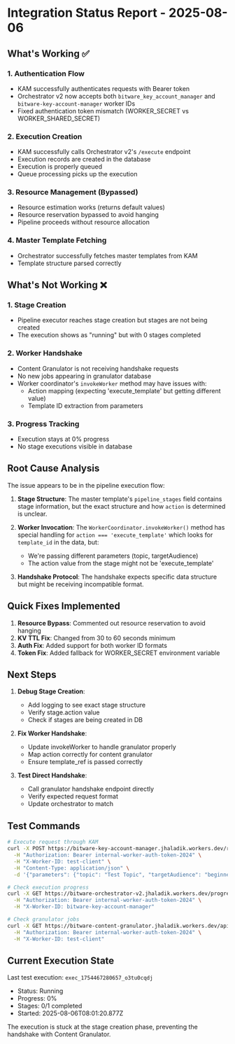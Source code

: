 # Integration Status Report - 2025-08-06

## What's Working ✅

### 1. Authentication Flow
- KAM successfully authenticates requests with Bearer token
- Orchestrator v2 now accepts both `bitware_key_account_manager` and `bitware-key-account-manager` worker IDs
- Fixed authentication token mismatch (WORKER_SECRET vs WORKER_SHARED_SECRET)

### 2. Execution Creation
- KAM successfully calls Orchestrator v2's `/execute` endpoint
- Execution records are created in the database
- Execution is properly queued
- Queue processing picks up the execution

### 3. Resource Management (Bypassed)
- Resource estimation works (returns default values)
- Resource reservation bypassed to avoid hanging
- Pipeline proceeds without resource allocation

### 4. Master Template Fetching
- Orchestrator successfully fetches master templates from KAM
- Template structure parsed correctly

## What's Not Working ❌

### 1. Stage Creation
- Pipeline executor reaches stage creation but stages are not being created
- The execution shows as "running" but with 0 stages completed

### 2. Worker Handshake
- Content Granulator is not receiving handshake requests
- No new jobs appearing in granulator database
- Worker coordinator's `invokeWorker` method may have issues with:
  - Action mapping (expecting 'execute_template' but getting different value)
  - Template ID extraction from parameters

### 3. Progress Tracking
- Execution stays at 0% progress
- No stage executions visible in database

## Root Cause Analysis

The issue appears to be in the pipeline execution flow:

1. **Stage Structure**: The master template's `pipeline_stages` field contains stage information, but the exact structure and how `action` is determined is unclear.

2. **Worker Invocation**: The `WorkerCoordinator.invokeWorker()` method has special handling for `action === 'execute_template'` which looks for `template_id` in the data, but:
   - We're passing different parameters (topic, targetAudience)
   - The action value from the stage might not be 'execute_template'

3. **Handshake Protocol**: The handshake expects specific data structure but might be receiving incompatible format.

## Quick Fixes Implemented

1. **Resource Bypass**: Commented out resource reservation to avoid hanging
2. **KV TTL Fix**: Changed from 30 to 60 seconds minimum
3. **Auth Fix**: Added support for both worker ID formats
4. **Token Fix**: Added fallback for WORKER_SECRET environment variable

## Next Steps

1. **Debug Stage Creation**:
   - Add logging to see exact stage structure
   - Verify stage.action value
   - Check if stages are being created in DB

2. **Fix Worker Handshake**:
   - Update invokeWorker to handle granulator properly
   - Map action correctly for content granulator
   - Ensure template_ref is passed correctly

3. **Test Direct Handshake**:
   - Call granulator handshake endpoint directly
   - Verify expected request format
   - Update orchestrator to match

## Test Commands

```bash
# Execute request through KAM
curl -X POST https://bitware-key-account-manager.jhaladik.workers.dev/requests/req_1754419678174_wumusc9is/execute \
  -H "Authorization: Bearer internal-worker-auth-token-2024" \
  -H "X-Worker-ID: test-client" \
  -H "Content-Type: application/json" \
  -d '{"parameters": {"topic": "Test Topic", "targetAudience": "beginners"}}'

# Check execution progress
curl -X GET https://bitware-orchestrator-v2.jhaladik.workers.dev/progress/[EXECUTION_ID] \
  -H "Authorization: Bearer internal-worker-auth-token-2024" \
  -H "X-Worker-ID: bitware-key-account-manager"

# Check granulator jobs
curl -X GET https://bitware-content-granulator.jhaladik.workers.dev/api/jobs \
  -H "Authorization: Bearer internal-worker-auth-token-2024" \
  -H "X-Worker-ID: test-client"
```

## Current Execution State

Last test execution: `exec_1754467280657_o3tu0cqdj`
- Status: Running
- Progress: 0%
- Stages: 0/1 completed
- Started: 2025-08-06T08:01:20.877Z

The execution is stuck at the stage creation phase, preventing the handshake with Content Granulator.